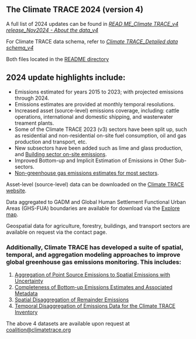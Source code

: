 ## The Climate TRACE 2024 (version 4)
A full list of 2024 updates can be found in [*READ ME_Climate TRACE_v4 release_Nov2024 - About the data_v4*](https://github.com/climatetracecoalition/methodology-documents/blob/main/2024/README/READ%20ME_Climate%20TRACE_v4%20release_Nov2024%20-%20About%20the%20data_v4.pdf) 

For Climate TRACE data schema, refer to [*Climate TRACE_Detailed data schema_v4*](https://github.com/climatetracecoalition/methodology-documents/blob/main/2024/README/Climate%20TRACE_Detailed%20data%20schema_v4.csv)

Both files located in the [README directory](https://github.com/climatetracecoalition/methodology-documents/tree/main/2024/README)

## 2024 update highlights include:
  - Emissions estimated for years 2015 to 2023; with projected emissions through 2024.
  - Emissions estimates are provided at monthly temporal resolutions.
  - Increased asset (source-level) emissions coverage, including: cattle operations, international and domestic shipping, and wasterwater treament plants.
  - Some of the Climate TRACE 2023 (v3) sectors have been split up, such as residential and non-residential on-site fuel consumption, oil and gas production and transport, etc.
  - New subsectors have been added such as lime and glass production, and [Building sector on-site emissions](https://github.com/climatetracecoalition/methodology-documents/blob/main/2024/Buildings/Building%20Sector%20Methodology%20draft2024.docx.pdf).
  - Improved Bottom-up and Implicit Estimation of Emissions in Other Sub-sectors.
  - [Non-greenhouse gas emissions estimates for most sectors](https://github.com/climatetracecoalition/methodology-documents/blob/main/2024/Non%20Greenhouse%20Gases/Non-Greenhouse%20Gas%20Emissions%20Estimates%20Across%20Sectors.docx.pdf). 

Asset-level (source-level) data can be downloaded on the [Climate TRACE website](https://climatetrace.org/). 

Data aggregated to GADM and Global Human Settlement Functional Urban Areas (GHS-FUA) boundaries are available for download via the [Explore map](https://climatetrace.org/explore/#admin=&gas=co2e&year=2022&timeframe=100&sector=&asset=).

Geospatial data for agriculture, forestry, buildings, and transport sectors are available on request via the contact page.

### Additionally, Climate TRACE has developed a suite of spatial, temporal, and aggregation modeling approaches to improve global greenhouse gas emissions monitoring. This includes:
  1) [Aggregation of Point Source Emissions to Spatial Emissions with Uncertainty](https://github.com/climatetracecoalition/methodology-documents/blob/main/2024/Post%20Processing%20for%20Global%20Emissions%20and%20Metadata%20Completeness/Aggregation%20of%20Point%20Source%20Emissions%20to%20Spatial%20Emissions%20with%20Uncertainty.docx.pdf) 
  2) [Completeness of Bottom-up Emissions Estimates and Associated Metadata](https://github.com/climatetracecoalition/methodology-documents/blob/main/2024/Post%20Processing%20for%20Global%20Emissions%20and%20Metadata%20Completeness/Completeness%20of%20Bottom-up%20Emissions%20Estimates%20and%20Associated%20Metadata.docx.pdf) 
  3) [Spatial Disaggregation of Remainder Emissions](https://github.com/climatetracecoalition/methodology-documents/blob/main/2024/Post%20Processing%20for%20Global%20Emissions%20and%20Metadata%20Completeness/Spatial%20Disaggregation%20of%20Remainder%20Emissions.docx.pdf)
  3) [Temporal Disaggregation of Emissions Data for the Climate TRACE Inventory](https://github.com/climatetracecoalition/methodology-documents/blob/main/2024/Post%20Processing%20for%20Global%20Emissions%20and%20Metadata%20Completeness/Temporal%20Disaggregation%20of%20Emissions%20Data%20for%20the%20Climate%20TRACE%20Inventory.docx.pdf)

 The above 4 datasets are available upon request at coalition@climatetrace.org
